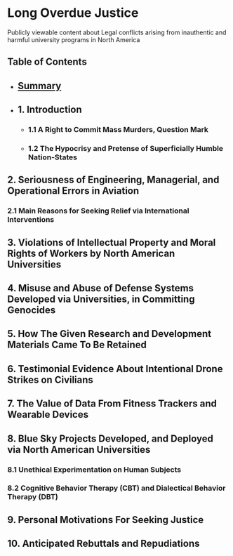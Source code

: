 # Long Overdue Justice
Publicly viewable content about Legal conflicts arising from inauthentic and harmful university programs in North America

## Table of Contents

<ul>
  <li><h2><a href="/expose/00-0.md#summary">Summary</a></h2></li>
  
  <li><h2>1. Introduction</h2></li>
  
  <ul>
    <li><h3>1.1 A Right to Commit Mass Murders, Question Mark</h3></li>
    <li><h3>1.2 The Hypocrisy and Pretense of Superficially Humble Nation-States</h3></li>
  </ul>
</ul>

## 2. Seriousness of Engineering, Managerial, and Operational Errors in Aviation

### 2.1 Main Reasons for Seeking Relief via International Interventions

## 3. Violations of Intellectual Property and Moral Rights of Workers by North American Universities

## 4. Misuse and Abuse of Defense Systems Developed via Universities, in Committing Genocides 

## 5. How The Given Research and Development Materials Came To Be Retained

## 6. Testimonial Evidence About Intentional Drone Strikes on Civilians

## 7. The Value of Data From Fitness Trackers and Wearable Devices

## 8. Blue Sky Projects Developed, and Deployed via North American Universities

### 8.1 Unethical Experimentation on Human Subjects

### 8.2 Cognitive Behavior Therapy (CBT) and Dialectical Behavior Therapy (DBT)

## 9. Personal Motivations For Seeking Justice

## 10. Anticipated Rebuttals and Repudiations